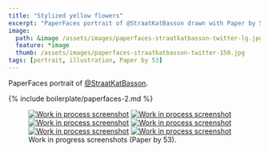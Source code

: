 ```yaml
---
title: "Stylized yellow flowers"
excerpt: "PaperFaces portrait of @StraatKatBasson drawn with Paper by 53 on an iPad."
image: 
  path: &image /assets/images/paperfaces-straatkatbasson-twitter-lg.jpg 
  feature: *image
  thumb: /assets/images/paperfaces-straatkatbasson-twitter-150.jpg
tags: [portrait, illustration, Paper by 53]
---
```


PaperFaces portrait of <a href="http://twitter.com/StraatKatBasson">@StraatKatBasson</a>.

{% include boilerplate/paperfaces-2.md %}

<figure class="half">
	<a href="{{ site.url }}/assets/images/paperfaces-straatkatbasson-process-1-lg.jpg"><img src="{{ site.url }}/assets/images/paperfaces-straatkatbasson-process-1-600.jpg" alt="Work in process screenshot"></a>
	<a href="{{ site.url }}/assets/images/paperfaces-straatkatbasson-process-2-lg.jpg"><img src="{{ site.url }}/assets/images/paperfaces-straatkatbasson-process-2-600.jpg" alt="Work in process screenshot"></a>
	<a href="{{ site.url }}/assets/images/paperfaces-straatkatbasson-process-3-lg.jpg"><img src="{{ site.url }}/assets/images/paperfaces-straatkatbasson-process-3-600.jpg" alt="Work in process screenshot"></a>
	<a href="{{ site.url }}/assets/images/paperfaces-straatkatbasson-process-4-lg.jpg"><img src="{{ site.url }}/assets/images/paperfaces-straatkatbasson-process-4-600.jpg" alt="Work in process screenshot"></a>
	<a href="{{ site.url }}/assets/images/paperfaces-straatkatbasson-process-5-lg.jpg"><img src="{{ site.url }}/assets/images/paperfaces-straatkatbasson-process-5-600.jpg" alt="Work in process screenshot"></a>
	<a href="{{ site.url }}/assets/images/paperfaces-straatkatbasson-process-6-lg.jpg"><img src="{{ site.url }}/assets/images/paperfaces-straatkatbasson-process-6-600.jpg" alt="Work in process screenshot"></a>
	<figcaption>Work in progress screenshots (Paper by 53).</figcaption>
</figure>